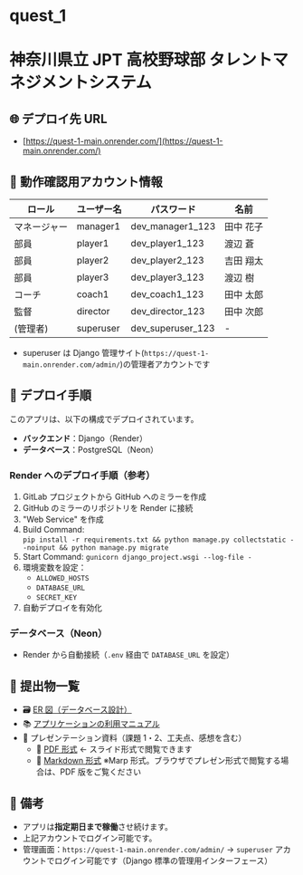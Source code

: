 # quest_1

# 神奈川県立 JPT 高校野球部 タレントマネジメントシステム

## 🌐 デプロイ先 URL

- [https://quest-1-main.onrender.com/](https://quest-1-main.onrender.com/)

## 🔐 動作確認用アカウント情報

| ロール       | ユーザー名 | パスワード        | 名前      |
| ------------ | ---------- | ----------------- | --------- |
| マネージャー | manager1   | dev_manager1_123  | 田中 花子 |
| 部員         | player1    | dev_player1_123   | 渡辺 蒼   |
| 部員         | player2    | dev_player2_123   | 吉田 翔太 |
| 部員         | player3    | dev_player3_123   | 渡辺 樹   |
| コーチ       | coach1     | dev_coach1_123    | 田中 太郎 |
| 監督         | director   | dev_director_123  | 田中 次郎 |
| (管理者)     | superuser  | dev_superuser_123 | -         |

- superuser は Django 管理サイト(`https://quest-1-main.onrender.com/admin/`)の管理者アカウントです

## 🚀 デプロイ手順

このアプリは、以下の構成でデプロイされています。

- **バックエンド**：Django（Render）
- **データベース**：PostgreSQL（Neon）

### Render へのデプロイ手順（参考）

1. GitLab プロジェクトから GitHub へのミラーを作成
1. GitHub のミラーのリポジトリを Render に接続
1. "Web Service" を作成
1. Build Command:  
   `pip install -r requirements.txt && python manage.py collectstatic --noinput && python manage.py migrate`
1. Start Command: `gunicorn django_project.wsgi --log-file -`
1. 環境変数を設定：
   - `ALLOWED_HOSTS`
   - `DATABASE_URL`
   - `SECRET_KEY`
1. 自動デプロイを有効化

### データベース（Neon）

- Render から自動接続（`.env` 経由で `DATABASE_URL` を設定）

## 📎 提出物一覧

- 🗃 [ER 図（データベース設計）](doc/README.md)
- 📚 [アプリケーションの利用マニュアル](doc/manual.md)
- 🎤 プレゼンテーション資料（課題 1・2、工夫点、感想を含む）
  - 📄 [PDF 形式](doc/presentation/slides/presentation.pdf) ← スライド形式で閲覧できます
  - 📄 [Markdown 形式](doc/presentation/slides/presentation.md) ※Marp 形式。ブラウザでプレゼン形式で閲覧する場合は、PDF 版をご覧ください

## 📝 備考

- アプリは**指定期日まで稼働**させ続けます。
- 上記アカウントでログイン可能です。
- 管理画面：`https://quest-1-main.onrender.com/admin/`
  → `superuser` アカウントでログイン可能です（Django 標準の管理用インターフェース）
